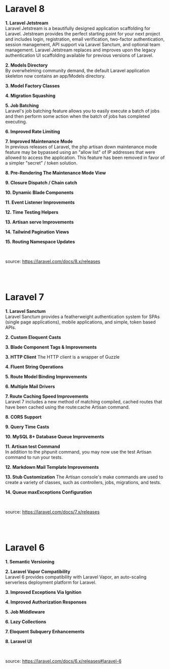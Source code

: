 # Laravel 8

**1. Laravel Jetstream** <br />
Laravel Jetstream is a beautifully designed application scaffolding for Laravel. Jetstream provides the perfect starting point for your next project and includes login, registration, email verification, two-factor authentication, session management, API support via Laravel Sanctum, and optional team management. Laravel Jetstream replaces and improves upon the legacy authentication UI scaffolding available for previous versions of Laravel.
<br>

**2. Models Directory** <br />
By overwhelming community demand, the default Laravel application skeleton now contains an app/Models directory.
<br>

**3. Model Factory Classes** <br>

**4. Migration Squashing** <br>

**5. Job Batching** <br>
Laravel's job batching feature allows you to easily execute a batch of jobs and then perform some action when the batch of jobs has completed executing.

**6. Improved Rate Limiting** <br>

**7. Improved Maintenance Mode** <br>
In previous releases of Laravel, the php artisan down maintenance mode feature may be bypassed using an "allow list" of IP addresses that were allowed to access the application. This feature has been removed in favor of a simpler "secret" / token solution.

**8. Pre-Rendering The Maintenance Mode View**

**9. Closure Dispatch / Chain catch**

**10. Dynamic Blade Components**

**11. Event Listener Improvements**

**12. Time Testing Helpers**

**13. Artisan serve Improvements**

**14. Tailwind Pagination Views**

**15. Routing Namespace Updates**

<br>

source: https://laravel.com/docs/8.x/releases

<br>
<br>

# Laravel 7

**1. Laravel Sanctum** <br>
Laravel Sanctum provides a featherweight authentication system for SPAs (single page applications), mobile applications, and simple, token based APIs.

**2. Custom Eloquent Casts**

**3. Blade Component Tags & Improvements**

**3. HTTP Client**
The HTTP client is a wrapper of Guzzle

**4. Fluent String Operations**

**5. Route Model Binding Improvements**

**6. Multiple Mail Drivers**

**7. Route Caching Speed Improvements** <br>
Laravel 7 includes a new method of matching compiled, cached routes that have been cached using the route:cache Artisan command.

**8. CORS Support**

**9. Query Time Casts**

**10. MySQL 8+ Database Queue Improvements**

**11. Artisan test Command** <br>
In addition to the phpunit command, you may now use the test Artisan command to run your tests.

**12. Markdown Mail Template Improvements**

**13. Stub Customization**
The Artisan console's make commands are used to create a variety of classes, such as controllers, jobs, migrations, and tests.

**14. Queue maxExceptions Configuration**

<br>

source: https://laravel.com/docs/7.x/releases

<br>
<br>

# Laravel 6

**1. Semantic Versioning**

**2. Laravel Vapor Compatibility** <br>
Laravel 6 provides compatibility with Laravel Vapor, an auto-scaling serverless deployment platform for Laravel.

**3. Improved Exceptions Via Ignition**

**4. Improved Authorization Responses**

**5. Job Middleware**

**6. Lazy Collections**

**7. Eloquent Subquery Enhancements**

**8. Laravel UI**

<br>

source: https://laravel.com/docs/6.x/releases#laravel-6

